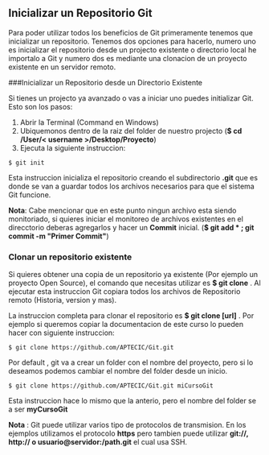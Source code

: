 ## Inicializar un Repositorio Git

Para poder utilizar todos los beneficios de Git primeramente tenemos que inicializar un repositorio. Tenemos dos opciones para hacerlo, numero uno es inicializar el repositorio desde un projecto existente o directorio local he importalo a Git y numero dos es mediante una clonacion de un proyecto existente en un servidor remoto.

###Inicializar un Repositorio desde un Directorio Existente

Si tienes un projecto ya avanzado o vas a iniciar uno puedes initializar Git. Esto son los pasos:

1. Abrir la Terminal (Command en Windows)
2. Ubiquemonos dentro de la raiz del folder de nuestro projecto (__$ cd /User/< username >/Desktop/Proyecto__)
3. Ejecuta la siguiente instruccion:
```
$ git init 
```

Esta instruccion inicializa el repositorio creando el subdirectorio __.git__ que es donde se van a guardar todos los archivos necesarios para que el sistema Git funcione.

__Nota__: Cabe mencionar que en este punto ningun archivo esta siendo monitoriado, si quieres iniciar el monitoreo de archivos existentes en el direcctorio deberas agregarlos y hacer un __Commit__ inicial. (__$ git add * ; git commit -m "Primer Commit"__)

### Clonar un repositorio existente 

Si quieres obtener una copia de un repositorio ya existente (Por ejemplo un proyecto Open Source), el comando que necesitas utilizar es __$ git clone__ . Al ejecutar esta instruccion Git copiara todos los archivos de Repositorio remoto (Historia, version y mas).

La instruccion completa para clonar el repositorio es __$ git clone [url]__ . Por ejemplo si queremos copiar la documentacion de este curso lo pueden hacer con siguiente instruccion:

```
$ git clone https://github.com/APTECIC/Git.git
```

Por default , git va a crear un folder con el nombre del proyecto, pero si lo deseamos podemos cambiar el nombre del folder desde un inicio.

```git
$ git clone https://github.com/APTECIC/Git.git miCursoGit
```
Esta instruccion hace lo mismo que la anterio, pero el nombre del folder se a ser __myCursoGit__

__Nota__ : Git puede utilizar varios tipo de protocolos de transmision. En los ejemplos utilizamos el protocolo __https__ pero tambien puede utilizar __git://, http:// o usuario@servidor:/path.git__ el cual usa SSH.

  